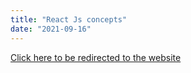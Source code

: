 ```yaml
---
title: "React Js concepts"
date: "2021-09-16"
---
```


[Click here to be redirected to the website](https://ananthnbhat2.gitbook.io/notes/)
